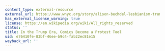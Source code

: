 ```yaml
---
content_type: external-resource
external_url: https://www.wnyc.org/story/alison-bechdel-lesbianism-trump-era/
has_external_license_warning: true
license: https://en.wikipedia.org/wiki/All_rights_reserved
status: ''
title: In the Trump Era, Comics Become a Protest Tool
uid: e76410fe-83bf-46ee-b9c4-fab22ec81e15
wayback_url: ''
---
```

